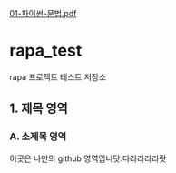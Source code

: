[01-파이썬-문법.pdf](https://github.com/kyungjin96/rapa_test/files/7150786/01-.-.pdf)
# rapa_test
rapa  프로젝트 테스트 저장소

## 1. 제목 영역
### A. 소제목 영역

이곳은 나만의 github 영역입니닷.다라라라라랏

